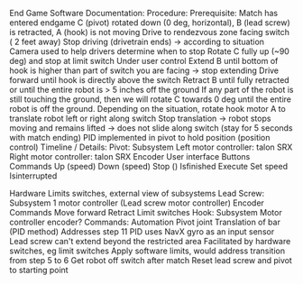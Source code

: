 End Game Software Documentation:
Procedure:
Prerequisite:  Match has entered endgame
 C (pivot) rotated down (0 deg, horizontal), B (lead screw) is retracted, A (hook) is not moving
Drive to rendezvous zone facing switch ( 2 feet away)
Stop driving (drivetrain ends) -> according to situation
Camera used to help drivers determine when to stop
Rotate C fully up (~90 deg) and stop at limit switch
Under user control
Extend B until bottom of hook is higher than part of switch you are facing -> stop extending
Drive forward until hook is directly above the switch
Retract B until fully retracted or until the entire robot is > 5 inches off the ground
If any part of the robot is still touching the ground, then we will rotate C towards 0 deg until the entire robot is off the ground.
Depending on the situation, rotate hook motor A to translate robot left or right along switch
Stop translation -> robot stops moving and remains lifted -> does not slide along switch (stay for 5 seconds with match ending)
PID implemented in pivot to hold position (position control) 
Timeline / Details:
Pivot: 
Subsystem
Left motor controller: talon SRX
Right motor controller: talon SRX
Encoder
User interface
Buttons
Commands
Up (speed)
Down (speed)
Stop ()
Isfinished 
Execute
Set speed
Isinterrupted


Hardware
Limits switches, external view of subsystems 
Lead Screw:
Subsystem
1 motor controller (Lead screw motor controller)
Encoder
Commands
Move forward 
Retract
Limit switches
Hook:
Subsystem
Motor controller
encoder?
Commands:
Automation
Pivot joint 
Translation of bar (PID method)
Addresses step 11 
PID uses NavX gyro as an input sensor
Lead screw can't extend beyond the restricted area 
Facilitated by hardware switches, eg limit switches 
Apply software limits, would address transition from step 5 to 6 
Get robot off switch after match
Reset lead screw and pivot to starting point 





 


